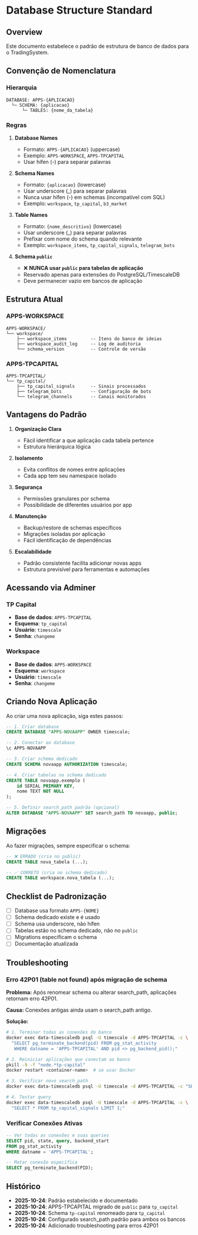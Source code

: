 # Database Structure Standard

## Overview
Este documento estabelece o padrão de estrutura de banco de dados para o TradingSystem.

## Convenção de Nomenclatura

### Hierarquia
```
DATABASE: APPS-{APLICACAO}
  └─ SCHEMA: {aplicacao}
      └─ TABLES: {nome_da_tabela}
```

### Regras

1. **Database Names**
   - Formato: `APPS-{APLICACAO}` (uppercase)
   - Exemplo: `APPS-WORKSPACE`, `APPS-TPCAPITAL`
   - Usar hífen (-) para separar palavras

2. **Schema Names**
   - Formato: `{aplicacao}` (lowercase)
   - Usar underscore (_) para separar palavras
   - Nunca usar hífen (-) em schemas (incompatível com SQL)
   - Exemplo: `workspace`, `tp_capital`, `b3_market`

3. **Table Names**
   - Formato: `{nome_descritivo}` (lowercase)
   - Usar underscore (_) para separar palavras
   - Prefixar com nome do schema quando relevante
   - Exemplo: `workspace_items`, `tp_capital_signals`, `telegram_bots`

4. **Schema `public`**
   - ❌ **NUNCA usar `public` para tabelas de aplicação**
   - Reservado apenas para extensões do PostgreSQL/TimescaleDB
   - Deve permanecer vazio em bancos de aplicação

## Estrutura Atual

### APPS-WORKSPACE
```
APPS-WORKSPACE/
└── workspace/
    ├── workspace_items         -- Itens do banco de ideias
    ├── workspace_audit_log     -- Log de auditoria
    └── schema_version          -- Controle de versão
```

### APPS-TPCAPITAL
```
APPS-TPCAPITAL/
└── tp_capital/
    ├── tp_capital_signals      -- Sinais processados
    ├── telegram_bots           -- Configuração de bots
    └── telegram_channels       -- Canais monitorados
```

## Vantagens do Padrão

1. **Organização Clara**
   - Fácil identificar a que aplicação cada tabela pertence
   - Estrutura hierárquica lógica

2. **Isolamento**
   - Evita conflitos de nomes entre aplicações
   - Cada app tem seu namespace isolado

3. **Segurança**
   - Permissões granulares por schema
   - Possibilidade de diferentes usuários por app

4. **Manutenção**
   - Backup/restore de schemas específicos
   - Migrações isoladas por aplicação
   - Fácil identificação de dependências

5. **Escalabilidade**
   - Padrão consistente facilita adicionar novas apps
   - Estrutura previsível para ferramentas e automações

## Acessando via Adminer

### TP Capital
- **Base de dados**: `APPS-TPCAPITAL`
- **Esquema**: `tp_capital`
- **Usuário**: `timescale`
- **Senha**: `changeme`

### Workspace
- **Base de dados**: `APPS-WORKSPACE`
- **Esquema**: `workspace`
- **Usuário**: `timescale`
- **Senha**: `changeme`

## Criando Nova Aplicação

Ao criar uma nova aplicação, siga estes passos:

```sql
-- 1. Criar database
CREATE DATABASE "APPS-NOVAAPP" OWNER timescale;

-- 2. Conectar ao database
\c APPS-NOVAAPP

-- 3. Criar schema dedicado
CREATE SCHEMA novaapp AUTHORIZATION timescale;

-- 4. Criar tabelas no schema dedicado
CREATE TABLE novaapp.exemplo (
    id SERIAL PRIMARY KEY,
    nome TEXT NOT NULL
);

-- 5. Definir search_path padrão (opcional)
ALTER DATABASE "APPS-NOVAAPP" SET search_path TO novaapp, public;
```

## Migrações

Ao fazer migrações, sempre especificar o schema:

```sql
-- ❌ ERRADO (cria no public)
CREATE TABLE nova_tabela (...);

-- ✅ CORRETO (cria no schema dedicado)
CREATE TABLE workspace.nova_tabela (...);
```

## Checklist de Padronização

- [ ] Database usa formato `APPS-{NOME}`
- [ ] Schema dedicado existe e é usado
- [ ] Schema usa underscore, não hífen
- [ ] Tabelas estão no schema dedicado, não no `public`
- [ ] Migrations especificam o schema
- [ ] Documentação atualizada

## Troubleshooting

### Erro 42P01 (table not found) após migração de schema

**Problema:** Após renomear schema ou alterar search_path, aplicações retornam erro 42P01.

**Causa:** Conexões antigas ainda usam o search_path antigo.

**Solução:**

```bash
# 1. Terminar todas as conexões do banco
docker exec data-timescaledb psql -U timescale -d APPS-TPCAPITAL -c \
  "SELECT pg_terminate_backend(pid) FROM pg_stat_activity 
   WHERE datname = 'APPS-TPCAPITAL' AND pid <> pg_backend_pid();"

# 2. Reiniciar aplicações que conectam ao banco
pkill -9 -f "node.*tp-capital"
docker restart <container-name>  # se usar Docker

# 3. Verificar novo search_path
docker exec data-timescaledb psql -U timescale -d APPS-TPCAPITAL -c "SHOW search_path;"

# 4. Testar query
docker exec data-timescaledb psql -U timescale -d APPS-TPCAPITAL -c \
  "SELECT * FROM tp_capital_signals LIMIT 1;"
```

### Verificar Conexões Ativas

```sql
-- Ver todas as conexões e suas queries
SELECT pid, state, query, backend_start 
FROM pg_stat_activity 
WHERE datname = 'APPS-TPCAPITAL';

-- Matar conexão específica
SELECT pg_terminate_backend(PID);
```

## Histórico

- **2025-10-24**: Padrão estabelecido e documentado
- **2025-10-24**: APPS-TPCAPITAL migrado de `public` para `tp_capital`
- **2025-10-24**: Schema `tp-capital` renomeado para `tp_capital`
- **2025-10-24**: Configurado search_path padrão para ambos os bancos
- **2025-10-24**: Adicionado troubleshooting para erros 42P01


